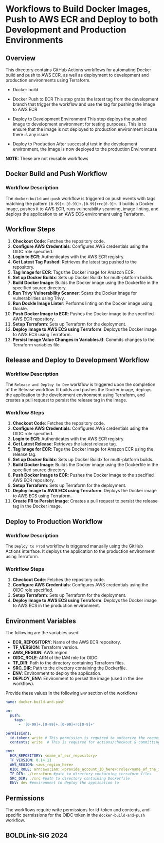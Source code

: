 # Workflows to Build Docker Images, Push to AWS ECR and Deploy to both Development and Production Environments
## Overview
This directory contains GitHub Actions workflows for automating Docker build and push to AWS ECR, as well as deployment to development and production environments using Terraform.

- Docker build

- Docker Push to ECR
This step grabs the latest tag from the development branch that trigger the workflow and use the tag for pushing the image to AWS ECR

- Deploy to Development Environment
This step deploys the pushed image to development environment for testing purposes. This is to ensure that the image is not deployed to production environment incase there is any issue

- Deploy to Production
After successful test in the development environment, the image is now deployed to the production Environment

**NOTE:** These are not reusable workflows

## Docker Build and Push Workflow
### Workflow Description
The `docker-build-and-push` workflow is triggered on push events with tags matching the pattern `[0-99]+.[0-99]+.[0-99]+rc[0-9]+`. It builds a Docker image, pushes it to AWS ECR, runs vulnerability scanning, image linting, and deploys the application to an AWS ECS environment using Terraform.

## Workflow Steps
1. **Checkout Code**: Fetches the repository code.
2. **Configure AWS Credentials**: Configures AWS credentials using the OIDC role specified.
3. **Login to ECR**: Authenticates with the AWS ECR registry.
4. **Get Latest Tag Pushed**: Retrieves the latest tag pushed to the repository.
5. **Tag Image for ECR**: Tags the Docker image for Amazon ECR.
6. **Set up Docker Buildx**: Sets up Docker Buildx for multi-platform builds.
7. **Build Docker Image**: Builds the Docker image using the Dockerfile in the specified source directory.
8. **Run Trivy Vulnerability Scanner**: Scans the Docker image for vulnerabilities using Trivy.
9. **Run Dockle Image Linter**: Performs linting on the Docker image using Dockle.
10. **Push Docker Image to ECR**: Pushes the Docker image to the specified AWS ECR repository.
11. **Setup Terraform**: Sets up Terraform for the deployment.
12. **Deploy Image to AWS ECS using Terraform**: Deploys the Docker image to AWS ECS using Terraform.
13. **Persist Image Value Changes in Variables.tf**: Commits changes to the Terraform variables file.

## Release and Deploy to Development Workflow
### Workflow Description
The `Release and Deploy to Dev` workflow is triggered upon the completion of the Release workflow. It builds and pushes the Docker image, deploys the application to the development environment using Terraform, and creates a pull request to persist the release tag in the image.

### Workflow Steps
1. **Checkout Code**: Fetches the repository code.
2. **Configure AWS Credentials**: Configures AWS credentials using the OIDC role specified.
3. **Login to ECR**: Authenticates with the AWS ECR registry.
4. **Get Latest Release**: Retrieves the latest release tag.
5. **Tag Image for ECR**: Tags the Docker image for Amazon ECR using the release tag.
6. **Set up Docker Buildx**: Sets up Docker Buildx for multi-platform builds.
7. **Build Docker Image**: Builds the Docker image using the Dockerfile in the specified source directory.
8. **Push Docker Image to ECR**: Pushes the Docker image to the specified AWS ECR repository.
9. **Setup Terraform**: Sets up Terraform for the deployment.
10. **Deploy Image to AWS ECS using Terraform**: Deploys the Docker image to AWS ECS using Terraform.
11. **Create PR to Persist Image**: Creates a pull request to persist the release tag in the Docker image.

## Deploy to Production Workflow
### Workflow Description
The `Deploy to Prod` workflow is triggered manually using the GitHub Actions interface. It deploys the application to the production environment using Terraform.

### Workflow Steps
1. **Checkout Code**: Fetches the repository code.
2. **Configure AWS Credentials**: Configures AWS credentials using the OIDC role specified.
3. **Setup Terraform**: Sets up Terraform for the deployment.
4. **Deploy Image to AWS ECS using Terraform**: Deploys the Docker image to AWS ECS in the production environment.

## Environment Variables
The following are the variables used

- **ECR_REPOSITORY**: Name of the AWS ECR repository.
- **TF_VERSION**: Terraform version.
- **AWS_REGION**: AWS region.
- **OIDC_ROLE**: ARN of the IAM role for OIDC.
- **TF_DIR**: Path to the directory containing Terraform files.
- **SRC_DIR**: Path to the directory containing the Dockerfile.
- **ENV**: Environment to deploy the application.
- **DEPLOY_ENV**: Environment to persist the image (used in the dev workflow).

Provide these values in the following `ENV` section of the workflows

```yaml
name: docker-build-and-push

on:
  push:
    tags:
      - '[0-99]+.[0-99]+.[0-99]+rc[0-9]+'

permissions:
  id-token: write # This permission is required to authorize the request for the GitHub OIDC token used by the configure-aws-credentials action
  contents: write  # This is required for actions/checkout & committing changes back to the PR

env:
  ECR_REPOSITORY: <name_of_ecr_repository>
  TF_VERSION: 0.14.11
  AWS_REGION: <aws_region_here>
  OIDC_ROLE: arn:aws:iam::<provide_account_ID_here>:role/<name_of_the_iam_role>
  TF_DIR: ./terraform #path to directory containing terraform files
  SRC_DIR: ./src #path to directory containing Dockerfile
  ENV: dev #environment to deploy the application to
```
## Permissions
The workflows require write permissions for id-token and contents, and specific permissions for the OIDC token in the `docker-build-and-push` workflow.

## BOLDLink-SIG 2024
